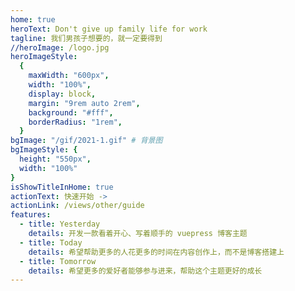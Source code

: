 ```yaml
---
home: true
heroText: Don't give up family life for work
tagline: 我们男孩子想要的，就一定要得到
//heroImage: /logo.jpg
heroImageStyle:
  {
    maxWidth: "600px",
    width: "100%",
    display: block,
    margin: "9rem auto 2rem",
    background: "#fff",
    borderRadius: "1rem",
  }
bgImage: "/gif/2021-1.gif" # 背景图
bgImageStyle: { 
  height: "550px",
  width: "100%"
}
isShowTitleInHome: true
actionText: 快速开始 ->
actionLink: /views/other/guide
features:
  - title: Yesterday
    details: 开发一款看着开心、写着顺手的 vuepress 博客主题
  - title: Today
    details: 希望帮助更多的人花更多的时间在内容创作上，而不是博客搭建上
  - title: Tomorrow
    details: 希望更多的爱好者能够参与进来，帮助这个主题更好的成长
---
```


